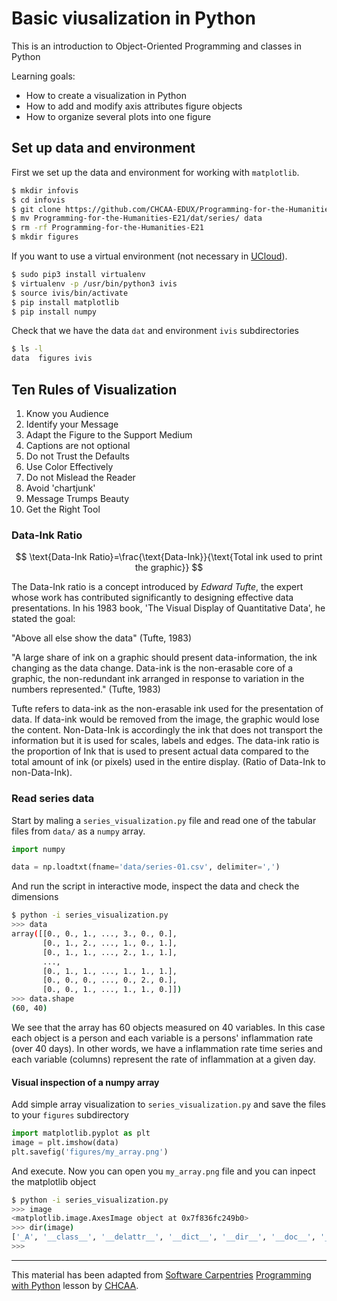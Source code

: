 # Basic viusalization in Python #

This is an introduction to Object-Oriented Programming and classes in Python

Learning goals:

* How to create a visualization in Python
* How to add and modify axis attributes figure objects
* How to organize several plots into one figure

## Set up data and environment ##

First we set up the data and environment for working with `matplotlib`.

```sh
$ mkdir infovis
$ cd infovis
$ git clone https://github.com/CHCAA-EDUX/Programming-for-the-Humanities-E21.git
$ mv Programming-for-the-Humanities-E21/dat/series/ data
$ rm -rf Programming-for-the-Humanities-E21
$ mkdir figures
```

If you want to use a virtual environment (not necessary in [UCloud](https://cloud.sdu.dk/)).

```sh
$ sudo pip3 install virtualenv
$ virtualenv -p /usr/bin/python3 ivis
$ source ivis/bin/activate
$ pip install matplotlib
$ pip install numpy
```

Check that we have the data `dat` and environment `ivis` subdirectories

```sh
$ ls -l
data  figures ivis
```

## Ten Rules of Visualization ##

1. Know you Audience
2. Identify your Message
3. Adapt the Figure to the Support Medium
4. Captions are not optional
5. Do not Trust the Defaults
6. Use Color Effectively
7. Do not Mislead the Reader
8. Avoid 'chartjunk'
9. Message Trumps Beauty
10. Get the Right Tool

### Data-Ink Ratio ###

$$
\text{Data-Ink Ratio}=\frac{\text{Data-Ink}}{\text{Total ink used to print the graphic}}
$$

The Data-Ink ratio is a concept introduced by _Edward Tufte_, the expert whose work has contributed significantly to designing effective data presentations. In his 1983 book, 'The Visual Display of Quantitative Data', he stated the goal:

"Above all else show the data"
(Tufte, 1983)

"A large share of ink on a graphic should present data-information, the ink changing as the data change. Data-ink is the non-erasable core of a graphic, the non-redundant ink arranged in response to variation in the numbers represented."
(Tufte, 1983)

Tufte refers to data-ink as the non-erasable ink used for the presentation of data. If data-ink would be removed from the image, the graphic would lose the content. Non-Data-Ink is accordingly the ink that does not transport the information but it is used for scales, labels and edges. The data-ink ratio is the proportion of Ink that is used to present actual data compared to the total amount of ink (or pixels) used in the entire display. (Ratio of Data-Ink to non-Data-Ink).

### Read series data ###

Start by maling a `series_visualization.py` file and read one of the tabular files from `data/` as a `numpy` array.

```py
import numpy

data = np.loadtxt(fname='data/series-01.csv', delimiter=',')
```

And run the script in interactive mode, inspect the data and check the dimensions

```sh
$ python -i series_visualization.py
>>> data
array([[0., 0., 1., ..., 3., 0., 0.],
       [0., 1., 2., ..., 1., 0., 1.],
       [0., 1., 1., ..., 2., 1., 1.],
       ...,
       [0., 1., 1., ..., 1., 1., 1.],
       [0., 0., 0., ..., 0., 2., 0.],
       [0., 0., 1., ..., 1., 1., 0.]])
>>> data.shape
(60, 40)
```

We see that the array has 60 objects measured on 40 variables. In this case each object is a person and each variable is a persons' inflammation rate (over 40 days). In other words, we have a inflammation rate time series and each variable (columns) represent the rate of inflammation at a given day. 

#### Visual inspection of a numpy array ####

Add simple array visualization to `series_visualization.py` and save the files to your `figures` subdirectory

```py
import matplotlib.pyplot as plt
image = plt.imshow(data)
plt.savefig('figures/my_array.png')
```

And execute. Now you can open you `my_array.png` file and you can inpect the matplotlib object

```sh
$ python -i series_visualization.py 
>>> image
<matplotlib.image.AxesImage object at 0x7f836fc249b0>
>>> dir(image)
['_A', '__class__', '__delattr__', '__dict__', '__dir__', '__doc__', '__eq__', '__format__', '__ge__', '__getattribute__', '__getstate__', '__gt__', '__hash__', '__init__', '__init_subclass__', '__le__', '__lt__', '__module__', '__ne__', '__new__', '__reduce__', '__reduce_ex__', '__repr__', '__setattr__', '__sizeof__', '__str__', '__subclasshook__', '__weakref__', '_add_checker', '_agg_filter', '_alpha', '_animated', '_axes', '_check_unsampled_image', '_check_update', '_clipon', '_clippath', '_contains', '_default_contains', '_extent', '_filternorm', '_filterrad', '_get_clipping_extent_bbox', '_get_scalar_alpha', '_gid', '_imcache', '_in_layout', '_interpolation', '_label', '_make_image', '_mouseover', '_oid', '_path_effects', '_picker', '_propobservers', '_rasterized', '_remove_method', '_resample', '_rgbacache', '_scale_norm', '_set_gc_clip', '_sketch', '_snap', '_stale', '_sticky_edges', '_transform', '_transformSet', '_update_dict', '_url', '_visible', 'add_callback', 'add_checker', 'autoscale', 'autoscale_None', 'axes', 'callbacksSM', 'can_composite', 'changed', 'check_update', 'clipbox', 'cmap', 'colorbar', 'contains', 'convert_xunits', 'convert_yunits', 'draw', 'eventson', 'figure', 'findobj', 'format_cursor_data', 'get_agg_filter', 'get_alpha', 'get_animated', 'get_array', 'get_children', 'get_clim', 'get_clip_box', 'get_clip_on', 'get_clip_path', 'get_cmap', 'get_contains', 'get_cursor_data', 'get_extent', 'get_figure', 'get_filternorm', 'get_filterrad', 'get_gid', 'get_in_layout', 'get_interpolation', 'get_label', 'get_path_effects', 'get_picker', 'get_rasterized', 'get_resample', 'get_size', 'get_sketch_params', 'get_snap', 'get_tightbbox', 'get_transform', 'get_transformed_clip_path_and_affine', 'get_url', 'get_visible', 'get_window_extent', 'get_zorder', 'have_units', 'is_transform_set', 'make_image', 'mouseover', 'norm', 'origin', 'pchanged', 'pick', 'pickable', 'properties', 'remove', 'remove_callback', 'set', 'set_agg_filter', 'set_alpha', 'set_animated', 'set_array', 'set_clim', 'set_clip_box', 'set_clip_on', 'set_clip_path', 'set_cmap', 'set_contains', 'set_data', 'set_extent', 'set_figure', 'set_filternorm', 'set_filterrad', 'set_gid', 'set_in_layout', 'set_interpolation', 'set_label', 'set_norm', 'set_path_effects', 'set_picker', 'set_rasterized', 'set_resample', 'set_sketch_params', 'set_snap', 'set_transform', 'set_url', 'set_visible', 'set_zorder', 'stale', 'stale_callback', 'sticky_edges', 'to_rgba', 'update', 'update_dict', 'update_from', 'write_png', 'zorder']
>>> 
```








---

This material has been adapted from [Software Carpentries](https://software-carpentry.org/) [Programming with Python](https://swcarpentry.github.io/python-novice-inflammation/) lesson by [CHCAA](https://chcaa.io/#/). 